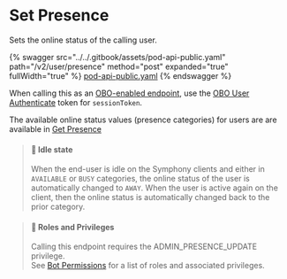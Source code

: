 # Set Presence

Sets the online status of the calling user.

{% swagger src="../../.gitbook/assets/pod-api-public.yaml" path="/v2/user/presence" method="post" expanded="true" fullWidth="true" %}
[pod-api-public.yaml](../../.gitbook/assets/pod-api-public.yaml)
{% endswagger %}

When calling this as an [OBO-enabled endpoint](../apps-on-behalf-of-obo/), use the [OBO User Authenticate](../apps-on-behalf-of-obo/obo-rsa-user-authentication-by-user-id.md) token for `sessionToken`.

The available online status values (presence categories) for users are are available in [Get Presence](get-presence.md)

> #### 📘 Idle state
>
> When the end-user is idle on the Symphony clients and either in `AVAILABLE` or `BUSY` categories, the online status of the user is automatically changed to `AWAY`. When the user is active again on the client, then the online status is automatically changed back to the prior category.

> #### 🚧 Roles and Privileges
>
> Calling this endpoint requires the ADMIN\_PRESENCE\_UPDATE privilege.\
> See [Bot Permissions](https://docs.developers.symphony.com/building-bots-on-symphony/configuration/bot-permissions) for a list of roles and associated privileges.
